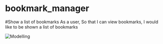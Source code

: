 # bookmark_manager

#Show a list of bookmarks
As a user,
So that I can view bookmarks,
I would like to be shown a list of bookmarks

![Modelling](https://postimg.cc/643XPGf4)